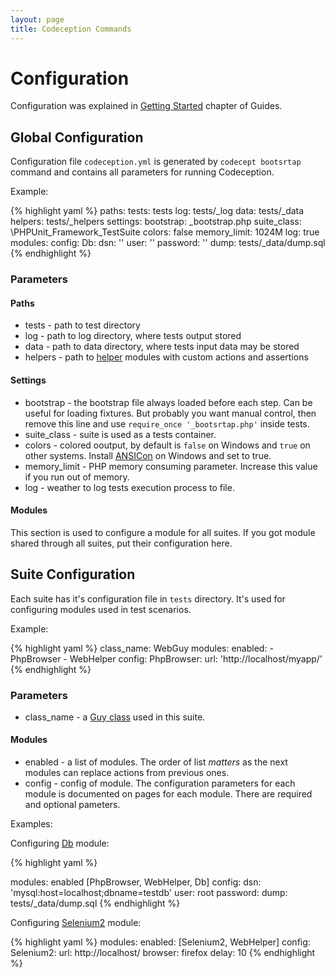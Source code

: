 ```yaml
---
layout: page
title: Codeception Commands
---
```


# Configuration

Configuration was explained in [Getting Started](http://codeception.com/docs/02-GettingStarted#configuration) chapter of Guides.

## Global Configuration

Configuration file `codeception.yml` is generated by `codecept bootsrtap` command and contains all parameters for running Codeception.

Example:

{% highlight yaml %}
paths:
    tests: tests
    log: tests/_log
    data: tests/_data
    helpers: tests/_helpers
settings:
    bootstrap: _bootstrap.php
    suite_class: \PHPUnit_Framework_TestSuite
    colors: false
    memory_limit: 1024M
    log: true
modules:
    config:
        Db:
            dsn: ''
            user: ''
            password: ''
            dump: tests/_data/dump.sql 
{% endhighlight %}

### Parameters

#### Paths

* tests - path to test directory
* log - path to log directory, where tests output stored
* data - path to data directory, where tests input data may be stored
* helpers - path to [helper](/docs/03-Modules#helpers) modules with custom actions and assertions

#### Settings

* bootstrap - the bootstrap file always loaded before each step. Can be useful for loading fixtures. But probably you want manual control, then remove this line and use `require_once '_bootsrtap.php'` inside tests.
* suite_class - suite is used as a tests container. 
* colors - colored ooutput, by default is `false` on Windows and `true` on other systems. Install [ANSICon](http://adoxa.110mb.com/ansicon/) on Windows and set to true.
* memory_limit - PHP memory consuming parameter. Increase this value if you run out of memory.
* log - weather to log tests execution process to file.

#### Modules

This section is used to configure a module for all suites. If you got module shared through all suites, put their configuration here.

## Suite Configuration

Each suite has it's configuration file in `tests` directory. It's used for configuring modules used in test scenarios.

Example:

{% highlight yaml %}
class_name: WebGuy
modules:
    enabled:
        - PhpBrowser
        - WebHelper
    config:
        PhpBrowser:
            url: 'http://localhost/myapp/'
{% endhighlight %}

### Parameters

* class_name - a [Guy class](http://codeception.com/docs/02-GettingStarted#guys) used in this suite.

#### Modules

* enabled - a list of modules. The order of list *matters* as the next modules can replace actions from previous ones.
* config - config of module. The configuration parameters for each module is documented on pages for each module. There are required and optional pameters. 

Examples:

Configuring [Db](http://codeception.com/docs/modules/Db) module:

{% highlight yaml %}

modules:
	enabled [PhpBrowser, WebHelper, Db]
	config:
		dsn: 'mysql:host=localhost;dbname=testdb'
		user: root
		password:
		dump: tests/_data/dump.sql 
{% endhighlight %}

Configuring [Selenium2](http://codeception.com/docs/modules/Selenium2) module:

{% highlight yaml %}
modules:
	enabled: [Selenium2, WebHelper]
	config:
		Selenium2:
			url: http://localhost/
			browser: firefox
			delay: 10
{% endhighlight %}